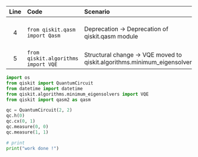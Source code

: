 | Line | Code | Scenario | Scenario Id | Reference | Artifact | Refactoring |
| :--: | :--- | :------- | :---------: | :-------: | :------- | :---------- |
| 4 | `from qiskit.qasm import Qasm` | Deprecation -> Deprecation of qiskit.qasm module | 0e323991-f76c-4e8b-9bf4-0a8f1455f99d | 0e323991-f76c-4e8b-9bf4-0a8f1455f99d | qiskit.qasm | |
| 5 | `from qiskit.algorithms import VQE` | Structural change -> VQE moved to qiskit.algorithms.minimum_eigensolvers | * | internal | qiskit.algorithms.VQE | `from qiskit.algorithms.minimum_eigensolvers import VQE` |


```python
import os
from qiskit import QuantumCircuit
from datetime import datetime
from qiskit.algorithms.minimum_eigensolvers import VQE
from qiskit import qasm2 as qasm

qc = QuantumCircuit(2, 2)
qc.h(0)
qc.cx(0, 1)
qc.measure(0, 0)
qc.measure(1, 1)

# print
print("work done !")
```